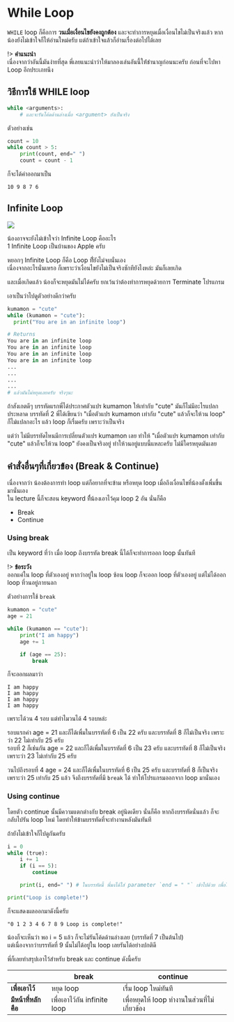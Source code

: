 # While Loop
`WHILE` loop ก็คือการ **วนเมื่อเงื่อนไขยังคงถูกต้อง** และจะทำการหยุดเมื่อเงื่อนไขไม่เป็นจริงแล้ว หากน้องยังไม่เข้าใจก็ให้อ่านใหม่ครับ แต่ถ้าเข้าใจแล้วก็อ่านเรื่องต่อไปได้เลย

!> **คำแนะนำ**<br>
เนื่องจากว่าอันนี้มันง่ายที่สุด พี่เลยแนะนำว่าให้มาลองเล่นอันนี้ให้่ชำนาญก่อนนะครับ ก่อนที่จะไปหา Loop อีกประเภทนึง

## วิธีการใช้ WHILE loop
```python
while <arguments>:
    # และจะรันโค้ดด้านล่างเมื่อ <argument> ยังเป็นจริง
```

ตัวอย่างเช่น
```python
count = 10
while count > 5:
    print(count, end=" ")
    count = count - 1
```

ก็จะได้ค่าออกมาเป็น
```
10 9 8 7 6
```

## Infinite Loop
![](http://3.bp.blogspot.com/_F7vpRIjAvYI/TIU7VpNlbzI/AAAAAAAABoI/s2clJ4LoWO0/s1600/image.png)

น้องอาจจะยังไม่เข้าใจว่า Infinite Loop คืออะไร<br>
1 Infinite Loop เป็นบ้านของ Apple ครับ<br>

หยอกๆ Infinite Loop ก็คือ Loop ที่ัยังไม่จบนั่นเอง<br>
เนื่องจากอะไรนั่นเหรอ ก็เพราะว่าเงื่อนไขยังไม่เป็นจริงซักทียังไงหล่ะ มันก็เลยเกิด

และเมื่อเกิดแล้ว น้องก็จะหยุดมันไม่ได้ครับ ยกเว้นว่าต้องทำการหยุดด้วยการ Terminate โปรแกรม


เอาเป็นว่าไปดูตัวอย่างดีกว่าครับ

```python
kumamon = "cute"
while (kumamon = "cute"):
  print("You are in an infinite loop")

# Returns
You are in an infinite loop
You are in an infinite loop
You are in an infinite loop
You are in an infinite loop
...
...
...
...
# แล้วมันไม่หยุดเลยครับ จริงๆนะ
```
ถ้าสังเกตดีๆ บรรทัดแรกพี่ได้ประกาศตัวแปร kumamon ให้เท่ากับ "cute" มันก็ไม่มีอะไรแปลกประหลาด
บรรทัดที่ 2 พี่ได้เขียนว่า "เมื่อตัวแปร kumamon เท่ากับ "cute" แล้วก็จะให้วน loop" ก็ไม่แปลกอะไร แล้ว loop ก็เรื่มครับ เพราะว่าเป็นจริง

แต่ว่า ไม่มีบรรทัดไหนมีการเปลี่ยนตัวแปร kumamon เลย ทำให้ "เมื่อตัวแปร kumamon เท่ากับ "cute" แล้วก็จะให้วน loop" ยังคงเป็นจริงอยู่ ทำให้วนอยู่แบบนี้แหละครับ ไม่มีใครหยุดมันเลย

## คำสั่งอื่นๆที่เกี่ยวข้อง (Break & Continue)
เนื่องจากว่า น้องต้องการทำ loop แต่ก็อยากที่จะข้าม หรือหยุด loop เมื่อถึงเงื่อนไขที่น้องตั้งเพื่มขึ้นมานั่นเอง<br>
ใน lecture นี้ก็จะสอน keyword ทืี่น้องเอาไว้คุม loop 2 อัน นั่นก็คือ
- Break
- Continue

### Using break
เป็น keyword ที่ว่า เมื่อ loop ถึงบรรทัด break นี้ได้ก็จะทำการออก loop นั้นทันที

!> **ข้อระวัง**<br>ออกแค่ใน loop ที่ตัวเองอยู่ หากว่าอยู่ใน loop ซ้อน loop ก็จะออก loop ที่ตัวเองอยู่ แต่ไม่ได้ออก loop ที่วนอยู่ภายนอก

ตัวอย่างการใช้ `break`
```python
kumamon = "cute"
age = 21

while (kumamon == "cute"):
    print("I am happy")
    age += 1

    if (age == 25):
        break
```

ก็จะออกผลมาว่า
```
I am happy
I am happy
I am happy
I am happy
```
เพราะได้วน 4 รอบ แต่ทำไมวนได้ 4 รอบหล่ะ

รอบแรกค่า age = 21 และก็ได้เพื่มในบรรทัดที่ 6 เป็น 22 ครับ และบรรทัดที่ 8 ก็ไม่เป็นจริง เพราะว่า 22 ไม่เท่ากับ 25 ครับ<br>
รอบที่ 2 ก็เช่่นกัน age = 22 และก็ได้เพื่มในบรรทัดที่ 6 เป็น 23 ครับ และบรรทัดที่ 8 ก็ไม่เป็นจริง เพราะว่า 23 ไม่เท่ากับ 25 ครับ

วนไปถึงรอบที่ 4 age = 24 และก็ได้เพื่มในบรรทัดที่ 6 เป็น 25 ครับ และบรรทัดที่ 8 ก็เป็นจริง เพราะว่า 25 เท่ากับ 25 แล้ว จึงถึงบรรทัดที่มี `break` ได้ ทำให้โปรแกรมออกจาก loop มานั่นเอง

### Using continue
โดยตัว continue นั้นมีความแตกต่างกับ break อยู่นิดเดียว นั่นก็คือ หากถึงบรรทัดนั่นแล้ว ก็จะกลับไปรัน loop ใหม่ โดยทำให้ข้ามบรรทัดที่จะทำงานหลังมันทันที

ถ้ายังไม่เข้าใจก็ไปดูกันครับ
```python
i = 0
while (true):
    i += 1
    if (i == 5):
        continue

    print(i, end=" ") # ในบรรทัดนี้ พี่มงได้ใส่ parameter `end = " "` เข้าไปด้วย เพื่อให้มันปรี้นท์ " " แทนบรรทัดใหม่ครับ

print("Loop is complete!")
```
ก็จะแสดงผลออกมาดังนี้ครับ
```
"0 1 2 3 4 6 7 8 9 Loop is complete!"
```
น้องก็จะเห็นว่า พอ i = 5 แล้ว ก็จะไม่รันโค้ดด้านล่างเลย (บรรทัดที่ 7 เป็นต้นไป)<br>
แต่เนื่องจากว่าบรรทัดที่ 9 นั้นไม่ได้อยู่ใน loop เลยรันได้อย่างปกติดี

พี่ก็เลยทำสรุปเอาไว้สำหรับ break และ continue ดังนี้ครับ

|                | **break**                | **continue**                      |
| -------------- | ------------------------ | --------------------------------- |
| **เพื่อเอาไว้**   | หยุด loop                 | เรื่ม loop ใหม่ทันที                   |
| **มีหน้าที่หลักคือ** | เพื่อเอาไว้กัน infinite loop | เพื่อหยุดให้ loop ทำงานในส่วนที่ไม่เกี่ยวข้อง |
